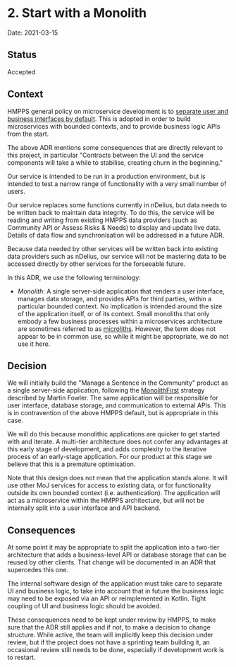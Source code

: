 # 2. Start with a Monolith

Date: 2021-03-15

## Status

Accepted

## Context

HMPPS general policy on microservice development is to [separate user and business interfaces by default](https://structurizr.com/share/56937/decisions#%2FRefer%20and%20monitor%20an%20intervention:1). This is adopted in order to build microservices with bounded contexts, and to
provide business logic APIs from the start.

The above ADR mentions some consequences that are directly relevant to this project, in particular "Contracts between the UI and the service components will take a while to stabilise, creating churn in the beginning."

Our service is intended to be run in a production environment, but is
intended to test a narrow range of functionality with a very small number of users.

Our service replaces some functions currently in nDelius, but data needs to be written back to maintain data integrity. To do this, the service will be reading and writing from existing HMPPS data providers (such as Community API or Assess Risks & Needs) to display and update live data.  Details of data flow and synchronisation will be addressed in a future ADR.

Because data needed by other services will be written back into existing data providers such as nDelius, our service will not be mastering data to be accessed directly by other services for the forseeable future.

In this ADR, we use the following terminology:

* *Monolith*: A single server-side application that renders a user interface, manages data storage, and provides APIs for third parties, within a particular bounded context. No implication is intended around the size of the application itself, or of its context. Small monoliths that only embody a few business processes within a microservices architecture are sometimes referred to as [microliths](https://en.paradigmadigital.com/techbiz/microservices-vs-microliths-vs-monoliths/). However, the term does not appear to be in common use, so while it might be appropriate, we do not use it here.

## Decision

We will initially build the "Manage a Sentence in the Community" product as a single server-side application, following the [MonolithFirst](https://www.martinfowler.com/bliki/MonolithFirst.html) strategy described by Martin Fowler.
The same application will be responsible for user interface, database storage, and communication to external APIs. This
is in contravention of the above HMPPS default, but is appropriate in this case.

We will do this because monolithic applications are quicker to get started with and iterate. A multi-tier architecture
does not confer any advantages at this early stage of development, and adds complexity to the iterative process of an
early-stage application. For our product at this stage we believe that this is a premature optimisation.

Note that this design does not mean that the application stands alone. It will use other MoJ services for access to existing data, or for functionality outside its own bounded context (i.e. authentication). The application will act as a microservice within the HMPPS architecture, but
will not be internally split into a user interface and API backend.

## Consequences

At some point it may be appropriate to split the application into a two-tier architecture that adds a business-level API or
database storage that can be reused by other clients. That change will be documented in an ADR that supercedes this one.

The internal software design of the application must take care to separate UI and business logic, to take into account that
in future the business logic may need to be exposed via an API or reimplemented in Kotlin. Tight coupling of UI and business logic should be avoided.

These consequences need to be kept under review by HMPPS, to make sure that the ADR still applies and if not, to make a decision to change structure. While active, the team will implicitly keep this decision under review, but if the project does not have a sprinting team building it, an occasional review still needs to be done, especially if development work is to restart.
